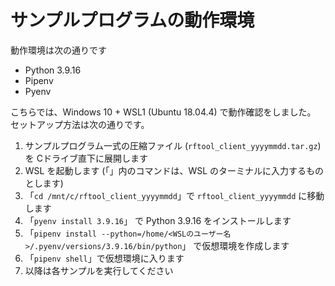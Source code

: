 # サンプルプログラムの動作環境

動作環境は次の通りです 
- Python 3.9.16
- Pipenv
- Pyenv

こちらでは、Windows 10 + WSL1 (Ubuntu 18.04.4) で動作確認をしました。
セットアップ方法は次の通りです。

1. サンプルプログラム一式の圧縮ファイル (`rftool_client_yyyymmdd.tar.gz`) を Cドライブ直下に展開します
1. WSL を起動します (「」内のコマンドは、WSL のターミナルに入力するものとします)
1. 「`cd /mnt/c/rftool_client_yyyymmdd`」で `rftool_client_yyyymmdd` に移動します
1. 「`pyenv install 3.9.16`」 で Python 3.9.16 をインストールします
1. 「`pipenv install --python=/home/<WSLのユーザー名>/.pyenv/versions/3.9.16/bin/python`」 で仮想環境を作成します
1. 「`pipenv shell`」で仮想環境に入ります
1. 以降は各サンプルを実行してください
